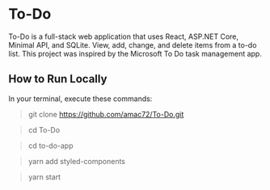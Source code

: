 # To-Do
To-Do is a full-stack web application that uses React, ASP.NET Core, Minimal API, and SQLite. View, add, change, and delete items from a to-do list. This project was inspired by the Microsoft To Do task management app.

## How to Run Locally
In your terminal, execute these commands:
> git clone https://github.com/amac72/To-Do.git

> cd To-Do

> cd to-do-app

> yarn add styled-components

> yarn start
